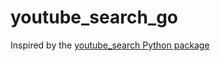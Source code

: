 # youtube_search_go
Inspired by the [youtube_search Python package](https://github.com/joetats/youtube_search/blob)
